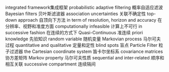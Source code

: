 integrated framework集成框架
probabilistic adaptive filtering 概率自适应滤波
Bayesian filters 贝叶斯滤波器
association uncertainties 关联不确定性
top-down approach 自顶向下方法
in term of resolution, horizon and accuracy 在分辨率、视野和准度方面
computationally infeasible 计算上不可行
in successive fashion 在连续的方式下
Quasi-Continuous 准连续
priori knowledge 先验知识
random variable 随机变量
Markovian process 马尔可夫过程
quantitative and qualitative 定量和定性
blind spots 盲点
Particle Filter 粒子过滤器 
the Cartesian coordinate system 笛卡尔坐标系
covariance matrices 协方差矩阵
Markov property 马尔可夫性质
sequential and inter-related 顺序和相互关联
successive compartment 连续隔间